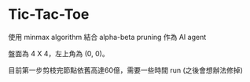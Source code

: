 # Tic-Tac-Toe
使用 minmax algorithm 結合 alpha-beta pruning 作為 AI agent

盤面為 4 X 4，左上角為 (0, 0)。

目前第一步剪枝完節點依舊高達60億，需要一些時間 run (之後會想辦法修掉)
